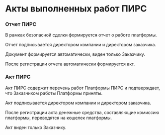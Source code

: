 # Акты выполненных работ ПИРС

### **Отчет ПИРС**

В рамках безопасной сделки формируется отчет о работе платформы.

Отчет подписывается директором компании и директором заказчика.

Документ формируется автоматически, виден только Заказчику.

После регистрации отчета автоматически формируется акт.

### **Акт ПИРС**

Акт ПИРС содержит перечень работ Платформы ПИРС и подтверждает, что Заказчиком работы Платформы приняты.

Акт подписывается директором компании и директором заказчика.

После регистрации акта денежные средства, составляющие комиссию платформы, переводятся на кошелек платформы.&#x20;

Акт виден только Заказчику.
